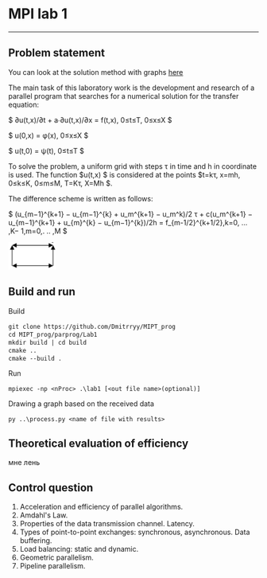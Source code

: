 # MPI lab 1

---

## Problem statement

You can look at the solution method with graphs [here](https://colab.research.google.com/drive/112bQvGrVQiFyvo8js77uDMWQGLMw1yeK?usp=sharing)

The main task of this laboratory work is the development and
research of a parallel program that searches for a numerical solution for
the transfer equation:

$ ∂u(t,x)/∂t + a∙∂u(t,x)/∂x = f(t,x), 0≤t≤T, 0≤x≤X $

$ u(0,x) = φ(x), 0≤x≤X $

$ u(t,0) = ψ(t), 0≤t≤T $

To solve the problem, a uniform grid with steps τ in time and h in
coordinate is used. The function $u(t,x) $ is considered at the points $t=kτ, x=mh, 0≤k≤K, 0≤m≤M, T=Kτ,
X=Mh $.

The difference scheme is written as follows:

$ (u_{m−1}^{k+1} − u_{m−1}^{k} + u_m^{k+1} − u_m^k)/2 τ + c(u_m^{k+1} − u_{m−1}^{k+1} + u_{m}^{k} − u_{m−1}^{k})/2h = f_{m-1/2}^{k+1/2},k=0, ... ,K− 1,m=0,. .. ,M $

![img.png](img.png)


## Build and run

Build
```
git clone https://github.com/Dmitrryy/MIPT_prog
cd MIPT_prog/parprog/Lab1
mkdir build | cd build
cmake ..
cmake --build .
```
Run
```
mpiexec -np <nProc> .\lab1 [<out file name>(optional)]
```
Drawing a graph based on the received data
```
py ..\process.py <name of file with results>
```

## Theoretical evaluation of efficiency

мне лень

## Control question

1. Acceleration and efficiency of parallel algorithms.
2. Amdahl's Law.
3. Properties of the data transmission channel. Latency.
4. Types of point-to-point exchanges: synchronous, asynchronous. Data buffering.
5. Load balancing: static and dynamic.
6. Geometric parallelism.
7. Pipeline parallelism.


